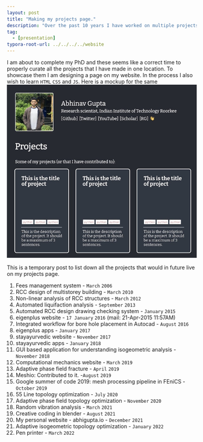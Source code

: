 ```yaml
---
layout: post
title: "Making my projects page."
description: "Over the past 10 years I have worked on multiple projects."
tag: 
  - [presentation]
typora-root-url: ../../../../website
---
```


I am about to complete my PhD and these seems like a correct time to properly curate all the projects that I have made in one location. To showcase them I am designing a page on my website. In the process I also wish to learn `HTML` `CSS` and `JS`. Here is a mockup for the same
![project-mockup](/assets/images/project-mockup.jpg)

This is a temporary post to list down all the projects that would in future live on my projects page.

1. Fees management system - `March` `2006`
2. RCC design of multistorey building - `March` `2010`
3. Non-linear analysis of RCC structures - `March` `2012`
4. Automated liquifaction analysis - `September` `2013`
5. Automated RCC design drawing checking system - `January` `2015`
6. eigenplus website - `17 January` `2016` (mail: 21-Apr-2015 11:57AM)
7. Integrated workflow for bore hole placement in Autocad - `August` `2016`
8. eigenplus apps - `January` `2017`
9. stayayurvedic website - `November` `2017`
10. stayayurvedic apps - `January` `2018`
11. GUI based application for understanding isogeometric analysis - `November` `2018`
12. Computational mechanics website - `March` `2019`
13. Adaptive phase field fracture - `April` `2019`
14. Meshio: Contributed to it. -`August` `2019`
15. Google summer of code 2019: mesh processing pipeline in FEniCS - `October` `2019`
16. 55 Line topology optimization - `July` `2020`
17. Adaptive phase field topology optimization - `November` `2020`
18. Random vibration analysis - `March` `2021`
19. Creative coding in blender - `August` `2021`
20. My personal website - abhigupta.io - `December` `2021`
21. Adaptive isogeometric topology optimization - `January` `2022`
22. Pen printer - `March` `2022`
